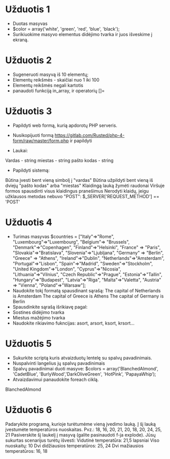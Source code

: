 # Užduotis 1
* Duotas masyvas
* $color = array('white', 'green', 'red', 'blue', 'black');
* Surikiuokime masyvo elementus didėjimo tvarka ir juos išveskime į ekraną.



# Užduotis 2
* Sugeneruoti masyvą iš 10 elementų;
* Elementų reikšmės - skaičiai nuo 1 iki 100
* Elementų reikšmės negali kartotis
* panaudoti funkciją in_array, ir operatorių []=

# Užduotis 3
* Papildyti web formą, kurią apdorotų PHP serveris.

* Nusikopijuoti formą https://gitlab.com/Rusted/php-4-form/raw/master/form.php ir papildyti

* Laukai: 

Vardas - string
miestas - string
pašto kodas - string


* Papildyti sistemą:

Būtina įvesti bent vieną simbolį į "vardas"
Būtina užpildyti bent vieną iš  dviejų "pašto kodas" arba "miestas"
Klaidingą lauką žymėti raudonai
Viršuje formos spausdinti visus klaidingus pranešimus
Nerodyti klaidų, jeigu užklausos metodas nebuvo "POST": $_SERVER['REQUEST_METHOD'] == 'POST'


# Užduotis 4

* Turimas masyvas
$countries = ["Italy"=>"Rome", "Luxembourg"=>"Luxembourg", "Belgium"=> "Brussels",
"Denmark"=>"Copenhagen", "Finland"=>"Helsinki", "France" => "Paris",
"Slovakia"=>"Bratislava", "Slovenia"=>"Ljubljana", "Germany" => "Berlin", "Greece" => "Athens",
"Ireland"=>"Dublin", "Netherlands"=>"Amsterdam", "Portugal"=>"Lisbon", "Spain"=>"Madrid",
"Sweden"=>"Stockholm", "United Kingdom"=>"London", "Cyprus"=>"Nicosia",
"Lithuania"=>"Vilnius", "Czech Republic"=>"Prague", "Estonia"=>"Tallin",
"Hungary"=>"Budapest", "Latvia"=>"Riga", "Malta"=>"Valetta", "Austria" => "Vienna",
"Poland"=>"Warsaw"];
* Naudokite tokį formatą spausdinant sąrašą:
The capital of Netherlands is Amsterdam
The capital of Greece is Athens
The capital of Germany is Berlin
* Spausdinkite sąrašą išrikiavę pagal:
* Sostines didėjimo tvarka
* Miestus mažėjimo tvarka
* Naudokite rikiavimo fukncijas: asort, arsort, ksort, krsort...

# Užduotis 5

* Sukurkite scriptą kuris atvaizduotų lentelę su spalvų pavadinimais.
* Nuspalvinti langelius jų spalvų pavadinimais
* Spalvų pavadinimai duoti masyve:
$colors = array('BlanchedAlmond', 'CadetBlue', 'BurlyWood','DarkOliveGreen', 'HotPink', 'PapayaWhip‘);
* Atvaizdavimui panaudokite foreach ciklą.
<td style="background-color:BlanchedAlmond">BlanchedAlmond</td>

# Užduotis 6


Padarykite programą, kurioje turėtumėme vieną įvedimo lauką. Į šį lauką įvestumėte temperatūros nuoskaitas. Pvz.: 18, 16, 20, 21, 20, 18, 20, 24, 25, 21
Pasiverskite šį laukelį į masyvą (galite pasinaudoti f-ja explode). Jūsų sukurtas scenarijus turėtų išvesti:
Vidutinė temperatūra: 21,5 lapsniai
Viso nuoskaitų: 10
Dvi didžiausios temperatūros: 25, 24
Dvi mažiausios temperatūros: 16, 18